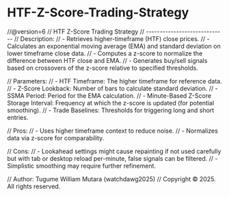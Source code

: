 # HTF-Z-Score-Trading-Strategy

//@version=6
// HTF Z-Score Trading Strategy
// -----------------------------
// Description:
//     - Retrieves higher-timeframe (HTF) close prices.
//     - Calculates an exponential moving average (EMA) and standard deviation on lower timeframe close data.
//     - Computes a z-score to normalize the difference between HTF close and EMA.
//     - Generates buy/sell signals based on crossovers of the z-score relative to specified thresholds.
    
// Parameters:
//     - HTF Timeframe: The higher timeframe for reference data.
//     - Z-Score Lookback: Number of bars to calculate standard deviation.
//     - SSMA Period: Period for the EMA calculation.
//     - Minute-Based Z-Score Storage Interval: Frequency at which the z-score is updated (for potential smoothing).
//     - Trade Baselines: Thresholds for triggering long and short entries.
    
// Pros:
//     - Uses higher timeframe context to reduce noise.
//     - Normalizes data via z-score for comparability.
    
// Cons:
//     - Lookahead settings might cause repainting if not used carefully but with tab or desktop reload per-minute, false signals can be filtered.
//     - Simplistic smoothing may require further refinement.
    
// Author: Tugume William Mutara (watchdawg2025)
// Copyright © 2025. All rights reserved.
